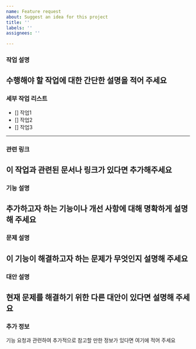 ```yaml
---
name: Feature request
about: Suggest an idea for this project
title: ''
labels: ''
assignees: ''

---
```


### 작업 설명
수행해야 할 작업에 대한 간단한 설명을 적어 주세요
--- 
### 세부 작업 리스트
- [] 작업1
- [] 작업2
- [] 작업3
---
### 관련 링크
이 작업과 관련된 문서나 링크가 있다면 추가해주세요
---
### 기능 설명
추가하고자 하는 기능이나 개선 사항에 대해 명확하게 설명해 주세요
---
### 문제 설명
이 기능이 해결하고자 하는 문제가 무엇인지 설명해 주세요
---
### 대안 설명
현재 문제를 해결하기 위한 다른 대안이 있다면 설명해 주세요
---
### 추가 정보
기능 요청과 관련하여 추가적으로 참고할 만한 정보가 있다면 여기에 적어 주세요
